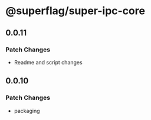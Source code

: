 # @superflag/super-ipc-core

## 0.0.11

### Patch Changes

- Readme and script changes

## 0.0.10

### Patch Changes

- packaging
